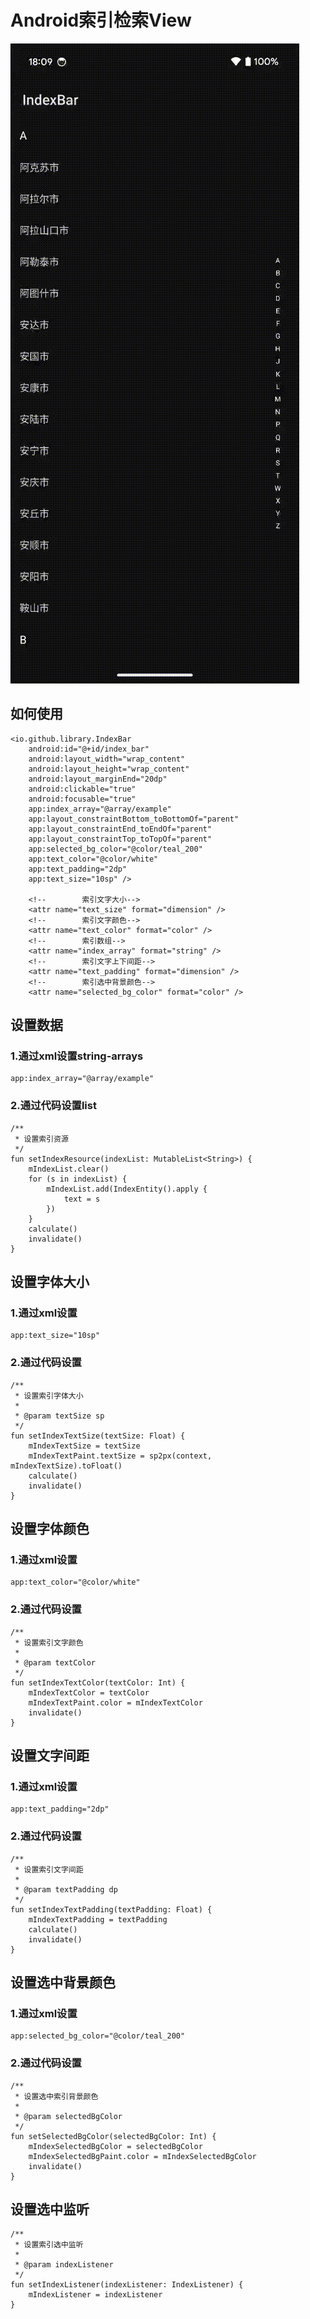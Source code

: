 # Android索引检索View
![example](https://github.com/WestMyna/IndexBar/blob/main/example.gif)

## 如何使用
    <io.github.library.IndexBar
        android:id="@+id/index_bar"
        android:layout_width="wrap_content"
        android:layout_height="wrap_content"
        android:layout_marginEnd="20dp"
        android:clickable="true"
        android:focusable="true"
        app:index_array="@array/example"
        app:layout_constraintBottom_toBottomOf="parent"
        app:layout_constraintEnd_toEndOf="parent"
        app:layout_constraintTop_toTopOf="parent"
        app:selected_bg_color="@color/teal_200"
        app:text_color="@color/white"
        app:text_padding="2dp"
        app:text_size="10sp" />

        <!--        索引文字大小-->
        <attr name="text_size" format="dimension" />
        <!--        索引文字颜色-->
        <attr name="text_color" format="color" />
        <!--        索引数组-->
        <attr name="index_array" format="string" />
        <!--        索引文字上下间距-->
        <attr name="text_padding" format="dimension" />
        <!--        索引选中背景颜色-->
        <attr name="selected_bg_color" format="color" />

## 设置数据
### 1.通过xml设置string-arrays
    app:index_array="@array/example"
### 2.通过代码设置list
    /**
     * 设置索引资源
     */
    fun setIndexResource(indexList: MutableList<String>) {
        mIndexList.clear()
        for (s in indexList) {
            mIndexList.add(IndexEntity().apply {
                text = s
            })
        }
        calculate()
        invalidate()
    }

## 设置字体大小
### 1.通过xml设置
    app:text_size="10sp"
### 2.通过代码设置
    /**
     * 设置索引字体大小
     *
     * @param textSize sp
     */
    fun setIndexTextSize(textSize: Float) {
        mIndexTextSize = textSize
        mIndexTextPaint.textSize = sp2px(context, mIndexTextSize).toFloat()
        calculate()
        invalidate()
    }

## 设置字体颜色
### 1.通过xml设置
    app:text_color="@color/white"
### 2.通过代码设置
    /**
     * 设置索引文字颜色
     *
     * @param textColor
     */
    fun setIndexTextColor(textColor: Int) {
        mIndexTextColor = textColor
        mIndexTextPaint.color = mIndexTextColor
        invalidate()
    }

## 设置文字间距
### 1.通过xml设置
    app:text_padding="2dp"
### 2.通过代码设置
    /**
     * 设置索引文字间距
     *
     * @param textPadding dp
     */
    fun setIndexTextPadding(textPadding: Float) {
        mIndexTextPadding = textPadding
        calculate()
        invalidate()
    }

## 设置选中背景颜色
### 1.通过xml设置
    app:selected_bg_color="@color/teal_200"
### 2.通过代码设置
    /**
     * 设置选中索引背景颜色
     *
     * @param selectedBgColor
     */
    fun setSelectedBgColor(selectedBgColor: Int) {
        mIndexSelectedBgColor = selectedBgColor
        mIndexSelectedBgPaint.color = mIndexSelectedBgColor
        invalidate()
    }

## 设置选中监听
    /**
     * 设置索引选中监听
     *
     * @param indexListener
     */
    fun setIndexListener(indexListener: IndexListener) {
        mIndexListener = indexListener
    }
